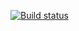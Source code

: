 [![Build status](https://ci.appveyor.com/api/projects/status/qf99ickuo9u6skk6?svg=true)](https://ci.appveyor.com/project/OlyaMa/symbols-iterators)